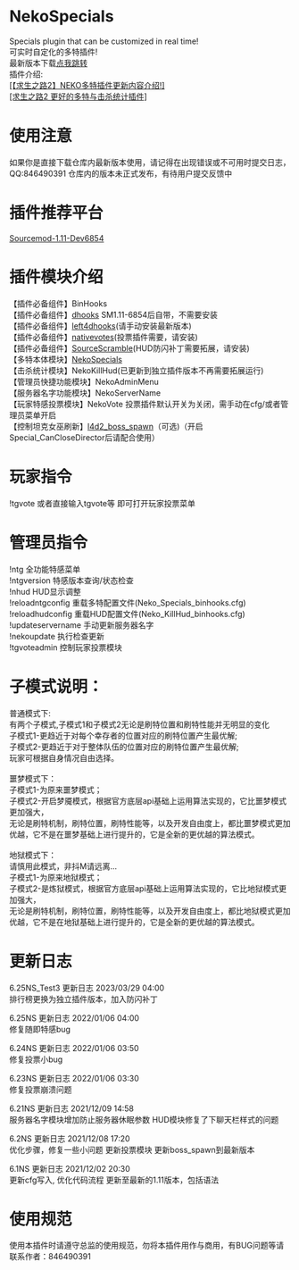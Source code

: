 # NekoSpecials
Specials plugin that can be customized in real time!<br>
可实时自定化的多特插件!<br>
最新版本下载[点我跳转](https://himeneko.cn/nekospecials)<br>
插件介绍:<br>[[【求生之路2】NEKO多特插件更新内容介绍!]](https://www.bilibili.com/video/BV1Eh411n7op)<br>[[求生之路2 更好的多特与击杀统计插件]](https://www.bilibili.com/video/BV1GN411Z7um)

# 使用注意
如果你是直接下载仓库内最新版本使用，请记得在出现错误或不可用时提交日志，QQ:846490391
仓库内的版本未正式发布，有待用户提交反馈中

# 插件推荐平台
[Sourcemod-1.11-Dev6854](https://www.sourcemod.net/downloads.php?branch=dev)

# 插件模块介绍
【插件必备组件】BinHooks<br>
【插件必备组件】[dhooks](https://forums.alliedmods.net/showthread.php?p=2588686#post2588686) SM1.11-6854后自带，不需要安装<br>
【插件必备组件】[left4dhooks](https://forums.alliedmods.net/showthread.php?p=2684862)(请手动安装最新版本)<br>
【插件必备组件】[nativevotes](https://github.com/sapphonie/sourcemod-nativevotes-updated)(投票插件需要，请安装)<br>
【插件必备组件】[SourceScramble](https://github.com/nosoop/SMExt-SourceScramble/releases/tag/0.7.1)(HUD防闪补丁需要拓展，请安装)<br>
【多特本体模块】[NekoSpecials](https://himeneko.cn/nekospecials)<br>
【击杀统计模块】NekoKillHud(已更新到独立插件版本不再需要拓展运行)<br>
【管理员快捷功能模块】NekoAdminMenu<br>
【服务器名字功能模块】NekoServerName<br>
【玩家特感投票模块】NekoVote 投票插件默认开关为关闭，需手动在cfg/或者管理员菜单开启<br>
【控制坦克女巫刷新】[l4d2_boss_spawn](https://forums.alliedmods.net/showthread.php?p=2694435)（可选)（开启Special_CanCloseDirector后请配合使用）<br>

# 玩家指令
!tgvote 或者直接输入tgvote等 即可打开玩家投票菜单

# 管理员指令
!ntg					    全功能特感菜单<br>
!ntgversion				特感版本查询/状态检查<br>
!nhud					    HUD显示调整<br>
!reloadntgconfig	重载多特配置文件(Neko_Specials_binhooks.cfg)<br>
!reloadhudconfig	重载HUD配置文件(Neko_KillHud_binhooks.cfg)<br>
!updateservername	手动更新服务器名字<br>
!nekoupdate				执行检查更新<br>
!tgvoteadmin			控制玩家投票模块

# 子模式说明：
普通模式下:<br>
有两个子模式,子模式1和子模式2无论是刷特位置和刷特性能并无明显的变化<br>
子模式1-更趋近于对每个幸存者的位置对应的刷特位置产生最优解;<br>
子模式2-更趋近于对于整体队伍的位置对应的刷特位置产生最优解;<br>
玩家可根据自身情况自由选择。<br>
<br>
噩梦模式下：<br>
子模式1-为原来噩梦模式；<br>
子模式2-开启梦魇模式，根据官方底层api基础上运用算法实现的，它比噩梦模式更加强大，<br>
无论是刷特机制，刷特位置，刷特性能等，以及开发自由度上，都比噩梦模式更加优越，它不是在噩梦基础上进行提升的，它是全新的更优越的算法模式。<br>
<br>
地狱模式下：<br>
请慎用此模式，非抖M请远离...<br>
子模式1-为原来地狱模式；<br>
子模式2-是炼狱模式，根据官方底层api基础上运用算法实现的，它比地狱模式更加强大，<br>
无论是刷特机制，刷特位置，刷特性能等，以及开发自由度上，都比地狱模式更加优越，它不是在地狱基础上进行提升的，它是全新的更优越的算法模式。<br>

# 更新日志
6.25NS_Test3 更新日志 2023/03/29 04:00<br>
排行榜更换为独立插件版本，加入防闪补丁<br>

6.25NS 更新日志 2022/01/06 04:00<br>
修复随即特感bug<br>

6.24NS 更新日志 2022/01/06 03:50<br>
修复投票小bug<br>

6.23NS 更新日志 2022/01/06 03:30<br>
修复投票崩溃问题<br>

6.21NS 更新日志 2021/12/09 14:58<br>
服务器名字模块增加防止服务器休眠参数
HUD模块修复了下聊天栏样式的问题<br>

6.2NS 更新日志 2021/12/08 17:20<br>
优化步骤，修复一些小问题
更新投票模块
更新boss_spawn到最新版本<br>

6.1NS 更新日志 2021/12/02 20:30<br>
更新cfg写入, 优化代码流程
更新至最新的1.11版本，包括语法<br>


# 使用规范
使用本插件时请遵守总监的使用规范，勿将本插件用作与商用，有BUG问题等请联系作者：846490391

